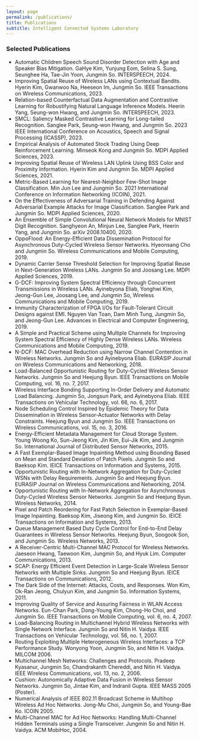 ```yaml
---
layout: page
permalink: /publications/
title: Publications
subtitle: Intelligent Connected Systems Laboratory
---
```

### Selected Publications
- Automatic Children Speech Sound Disorder Detection with Age and Speaker Bias Mitigation. GaHye Kim, Yunjung Eom, Selina S. Sung, Seunghee Ha, Tae-Jin Yoon, Jungmin So. INTERSPEECH, 2024.
- Improving Spatial Reuse of Wireless LANs using Contextual Bandits. Hyerin Kim, Gwanwoo Na, Heeseon Im, Jungmin So. IEEE Transactions on Wireless Communications, 2023.
- Relation-based Counterfactual Data Augmentation and Contrastive Learning for Robustifying Natural Language Inference Models. Heerin Yang, Seung-won Hwang, and Jungmin So. INTERSPEECH, 2023.
- SMCL: Saliency Masked Contrastive Learning for Long-tailed Recognition. Sanglee Park, Seung-won Hwang, and Jungmin So. 2023 IEEE International Conference on Acoustics, Speech and Signal Processing (ICASSP), 2023.
- Empirical Analysis of Automated Stock Trading Using Deep Reinforcement Learning. Minseok Kong and Jungmin So. MDPI Applied Sciences, 2023.
- Improving Spatial Reuse of Wireless LAN Uplink Using BSS Color and Proximity Information. Hyerin Kim and Jungmin So. MDPI Applied Sciences, 2021.
- Metric-Based Learning for Nearest-Neighbor Few-Shot Image Classification. Min Jun Lee and Jungmin So. 2021 International Conference on Information Networking (ICOIN), 2021.
- On the Effectiveness of Adversarial Training in Defending Against Adversarial Example Attacks for Image Classification. Sanglee Park and Jungmin So. MDPI Applied Sciences, 2020.
- An Ensemble of Simple Convolutional Neural Network Models for MNIST Digit Recognition. Sanghyeon An, Minjun Lee, Sanglee Park, Heerin Yang, and Jungmin So. arXiv 2008.10400, 2020.
- OppoFlood: An Energy-Efficient Data Dissemination Protocol for Asynchronous Duty-Cycled Wireless Sensor Networks. Hyeonsang Cho and Jungmin So. Wireless Communications and Mobile Computing, 2019.
- Dynamic Carrier Sense Threshold Selection for Improving Spatial Reuse in Next-Generation Wireless LANs. Jungmin So and Joosang Lee. MDPI Applied Sciences, 2019.
- G-DCF: Improving System Spectral Efficiency through Concurrent Transmissions in Wireless LANs. Ayinebyona Eliab, Yonghwi Kim, Jeong-Gun Lee, Joosang Lee, and Jungmin So, Wireless Communications and Mobile Computing, 2019.
- Immunity Characterization of FPGA I/Os for Fault-Tolerant Circuit Designs against EMI. Nguyen Van Toan, Dam Minh Tung, Jungmin So, and Jeong-Gun Lee. Advances in Electrical and Computer Engineering, 2019.
- A Simple and Practical Scheme using Multiple Channels for Improving System Spectral Efficiency of Highly Dense Wireless LANs. Wireless Communications and Mobile Computing, 2019.
- N-DCF: MAC Overhead Reduction using Narrow Channel Contention in Wireless Networks. Jungmin So and Ayinebyona Eliab. EURASIP Journal on Wireless Communications and Networking, 2018.
- Load-Balanced Opportunistic Routing for Duty-Cycled Wireless Sensor Networks. Jungmin So and Heejung Byun. IEEE Transactions on Mobile Computing, vol. 16, no. 7, 2017.
- Wireless Interface Bonding Supporting In-Order Delivery and Automatic Load Balancing. Jungmin So, Jongsun Park, and Ayinebyona Eliab. IEEE Transactions on Vehicular Technology, vol. 66, no. 6, 2017.
- Node Scheduling Control Inspired by Epidemic Theory for Data Dissemination in Wireless Sensor-Actuator Networks with Delay Constraints. Heejung Byun and Jungmin So. IEEE Transactions on Wireless Communications, vol. 15, no. 3, 2016.
- Energy-Efficient Metadata Management for Cloud Storage System. Young Woong Ko, Sun-Jeong Kim, Jin Kim, Eui-Jik Kim, and Jungmin So. International Journal of Distributed Sensor Networks, 2015.
- A Fast Exemplar-Based Image Inpainting Method using Bounding Based on Mean and Standard Deviation of Patch Pixels. Jungmin So and Baeksop Kim. IEICE Transactions on Information and Systems, 2015.
- Opportunistic Routing with In-Network Aggregation for Duty-Cycled WSNs with Delay Requirements. Jungmin So and Heejung Byun. EURASIP Journal on Wireless Communications and Networking, 2014.
- Opportunistic Routing with In-Network Aggregation for Asynchronous Duty-Cycled Wireless Sensor Networks. Jungmin So and Heejung Byun. Wireless Networks, 2014.
- Pixel and Patch Reordering for Fast Patch Selection in Exemplar-Based Image Inpainting. Baeksop Kim, Jiseong Kim, and Jungmin So. IEICE Transactions on Information and Systems, 2013.
- Queue Management Based Duty Cycle Control for End-to-End Delay Guarantees in Wireless Sensor Networks. Heejung Byun, Soogook Son, and Jungmin So. Wireless Networks, 2013.
- A Receiver-Centric Multi-Channel MAC Protocol for Wireless Networks. Jaeseon Hwang, Taewoon Kim, Jungmin So, and Hyuk Lim. Computer Communications, 2013.
- SCAP: Energy Efficient Event Detection in Large-Scale Wireless Sensor Networks with Multiple Sinks. Jungmin So and Heejung Byun. IEICE Transactions on Communications, 2012.
- The Dark Side of the Internet: Attacks, Costs, and Responses. Won Kim, Ok-Ran Jeong, Chulyun Kim, and Jungmin So. Information Systems, 2011.
- Improving Quality of Service and Assuring Fairness in WLAN Access Networks. Eun-Chan Park, Dong-Young Kim, Chong-Ho Choi, and Jungmin So. IEEE Transactions on Mobile Computing, vol. 6, no. 4, 2007.
- Load-Balancing Routing in Multichannel Hybrid Wireless Networks with Single Network Interface. Jungmin So and Nitin H. Vaidya. IEEE Transactions on Vehicular Technology, vol. 56, no. 1, 2007.
- Routing Exploiting Multiple Heterogeneous Wireless Interfaces: a TCP Performance Study. Wonyong Yoon, Jungmin So, and Nitin H. Vaidya. MILCOM 2006.
- Multichannel Mesh Networks: Challenges and Protocols. Pradeep Kyasanur, Jungmin So, Chandrakanth Chereddi, and Nitin H. Vaidya. IEEE Wireless Communications, vol. 13, no. 2, 2006.
- Cushion: Autonomically Adaptive Data Fusion in Wireless Sensor Networks. Jungmin So, Jintae Kim, and Indranil Gupta. IEEE MASS 2005 (Poster).
- Numerical Analysis of IEEE 802.11 Broadcast Scheme in Multihop Wireless Ad Hoc Networks. Jong-Mu Choi, Jungmin So, and Young-Bae Ko. ICOIN 2005.
- Multi-Channel MAC for Ad Hoc Networks: Handling Multi-Channel Hidden Terminals using a Single Transceiver. Jungmin So and Nitin H. Vaidya. ACM MobiHoc, 2004.
